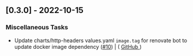 ## [0.3.0] - 2022-10-15

### Miscellaneous Tasks

- Update charts/http-headers values.yaml `image.tag` for renovate bot to update docker image dependency ([#10](https://github.com/bukowa/charts/issues/10)) | ( [ GitHub ](https://github.com/bukowa/example-renovate-helm-bump-ver-doc-changelog/commit/b61916ed2b6bdaeec3d5c7d0373dcc3492cd942c) )

<!-- generated by git-cliff -->
